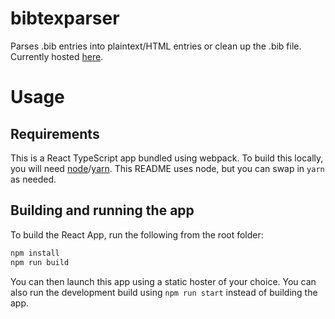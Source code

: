 # bibtexparser
Parses .bib entries into plaintext/HTML entries or clean up the .bib file. Currently hosted [here](https://ramanakumars.com/bibtexparser/).

# Usage

## Requirements
This is a React TypeScript app bundled using webpack. To build this locally, you will need [node](https://nodejs.org/en)/[yarn](https://classic.yarnpkg.com/en/). This README uses node, but you can swap in `yarn` as needed.

## Building and running the app
To build the React App, run the following from the root folder:
```bash
npm install
npm run build
```

You can then launch this app using a static hoster of your choice. You can also run the development build using `npm run start` instead of building the app.